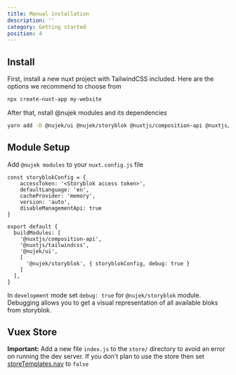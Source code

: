 ```yaml
---
title: Manual installation
description: ''
category: Getting started
position: 4
---
```


## Install

First, install a new nuxt project with TailwindCSS included. Here are the options we recommend to choose from

```bash
npx create-nuxt-app my-website
```

After that, nstall @nujek modules and its dependencies

```bash
yarn add -D @nujek/ui @nujek/storyblok @nuxtjs/composition-api @nuxtjs/tailwindcss
```

## Module Setup

Add `@nujek modules` to your `nuxt.config.js` file

```js[nuxt.config.js]
const storyblokConfig = {
    accessToken: '<Storyblok access token>',
    defaultLanguage: 'en',
    cacheProvider: 'memory',
    version: 'auto',
    disableManagementApi: true
}

export default {
  buildModules: [
    '@nuxtjs/composition-api',
    '@nuxtjs/tailwindcss',
    '@nujek/ui',
    [
      '@nujek/storyblok', { storyblokConfig, debug: true }
    ]
  ],
}
```

<alert>
In <code>development</code> mode set <code>debug: true</code> for <code>@nujek/storyblok</code> module. Debugging allows you to get a visual representation of all available bloks from storyblok.
</alert>

## Vuex Store

**Important:** Add a new file `index.js` to the `store/` directory to avoid an error on running the dev server. If you don't plan to use the store then set [storeTemplates.nav](https://nujek-docs.vercel.app/getting-started/options#storetemplatesnav) to `false`
